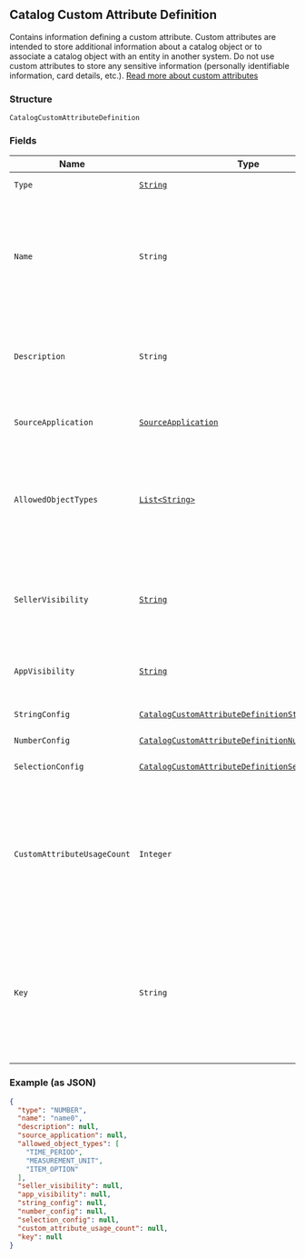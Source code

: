 ## Catalog Custom Attribute Definition

Contains information defining a custom attribute. Custom attributes are
intended to store additional information about a catalog object or to associate a
catalog object with an entity in another system. Do not use custom attributes
to store any sensitive information (personally identifiable information, card details, etc.).
[Read more about custom attributes](https://developer.squareup.com/docs/catalog-api/add-custom-attributes)

### Structure

`CatalogCustomAttributeDefinition`

### Fields

| Name | Type | Tags | Description |
|  --- | --- | --- | --- |
| `Type` | [`String`](/doc/models/catalog-custom-attribute-definition-type.md) |  | Defines the possible types for a custom attribute. |
| `Name` | `String` |  | The name of this definition for API and seller-facing UI purposes.<br>The name must be unique within the (merchant, application_id) pair. Required.<br>May not be empty and may not exceed 255 characters. Can be modified after creation. |
| `Description` | `String` | Optional | Seller-oriented description of the meaning of this Custom Attribute,<br>any constraints that the seller should observe, etc. May be displayed as a tooltip in Square UIs. |
| `SourceApplication` | [`SourceApplication`](/doc/models/source-application.md) | Optional | Provides information about the application used to generate an inventory<br>change. |
| `AllowedObjectTypes` | [`List<String>`](/doc/models/catalog-object-type.md) |  | The set of Catalog Object Types that this Custom Attribute may be applied to.<br>Currently, only `ITEM` and `ITEM_VARIATION` are allowed. At least one type must be included.<br>See [CatalogObjectType](#type-catalogobjecttype) for possible values |
| `SellerVisibility` | [`String`](/doc/models/catalog-custom-attribute-definition-seller-visibility.md) | Optional | Defines the visibility of a custom attribute to sellers in Square<br>client applications, Square APIs or in Square UIs (including Square Point<br>of Sale applications and Square Dashboard). |
| `AppVisibility` | [`String`](/doc/models/catalog-custom-attribute-definition-app-visibility.md) | Optional | Defines the visibility of a custom attribute to applications other than their<br>creating application. |
| `StringConfig` | [`CatalogCustomAttributeDefinitionStringConfig`](/doc/models/catalog-custom-attribute-definition-string-config.md) | Optional | Configuration associated with Custom Attribute Definitions of type `STRING`. |
| `NumberConfig` | [`CatalogCustomAttributeDefinitionNumberConfig`](/doc/models/catalog-custom-attribute-definition-number-config.md) | Optional | - |
| `SelectionConfig` | [`CatalogCustomAttributeDefinitionSelectionConfig`](/doc/models/catalog-custom-attribute-definition-selection-config.md) | Optional | Configuration associated with `SELECTION`-type custom attribute definitions. |
| `CustomAttributeUsageCount` | `Integer` | Optional | __Read-only.__ The number of custom attributes that reference this<br>custom attribute definition. Set by the server in response to a ListCatalog<br>request with `include_counts` set to `true`.  If the actual count is greater<br>than 100, `custom_attribute_usage_count` will be set to `100`. |
| `Key` | `String` | Optional | The name of the desired custom attribute key that can be used to access<br>the custom attribute value on catalog objects. Cannot be modified after the<br>custom attribute definition has been created.<br>Must be between 1 and 60 characters, and may only contain the characters [a-zA-Z0-9_-]. |

### Example (as JSON)

```json
{
  "type": "NUMBER",
  "name": "name0",
  "description": null,
  "source_application": null,
  "allowed_object_types": [
    "TIME_PERIOD",
    "MEASUREMENT_UNIT",
    "ITEM_OPTION"
  ],
  "seller_visibility": null,
  "app_visibility": null,
  "string_config": null,
  "number_config": null,
  "selection_config": null,
  "custom_attribute_usage_count": null,
  "key": null
}
```


